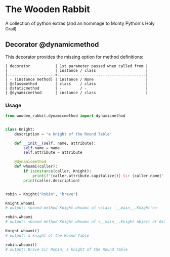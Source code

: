 # The Wooden Rabbit #
A collection of python extras (and an hommage to Monty Python's Holy Grail)

## Decorator @dynamicmethod ##
This decorator provides the missing option for method definitions:

```
| decorator           | 1st parameter passed when called from |
|                     | instance / class                      |
|---------------------+---------------------------------------|
| - (instance method) | instance / None                       |
| @classmethod        | class    / class                      |
| @staticmethod       | -        / -                          |
| @dynamicmethod      | instance / class                      |
```

### Usage ###

```python
from wooden_rabbit.dynamicmethod import dynamicmethod


class Knight:
    description = "a knight of the Round Table"

    def __init__(self, name, attribute):
        self.name = name
        self.attribute = attribute

    @dynamicmethod
    def whoami(caller):
        if isinstance(caller, Knight):
            print(f"{caller.attribute.capitalize()} Sir {caller.name}", end=', ')
        print(caller.description)


robin = Knight("Robin", "brave")

Knight.whoami
# output: <bound method Knight.whoami of <class '__main__.Knight'>>

robin.whoami
# output: <bound method Knight.whoami of <__main__.Knight object at 0x7f377073fe50>>

Knight.whoami()
# output: a knight of the Round Table

robin.whoami()
# output: Brave Sir Robin, a knight of the Round Table
```
